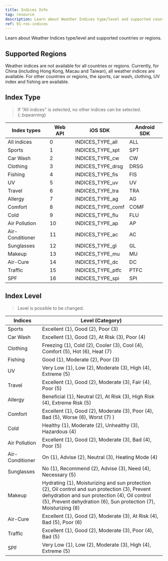 ```yaml
---
title: Indices Info
tag: resource
description: Learn about Weather Indices type/level and supported countries or regions.
ref: 91-res-indices
---
```


Learn about Weather Indices type/level and supported countries or regions.

## Supported Regions

Weather indices are not available for all countries or regions. Currently, for China (including Hong Kong, Macau and Taiwan), all weather indices are available. For other countries or regions, the sports, car wash, clothing, UV index and fishing are available.

## Index Type

> If "All indices" is selected, no other indices can be selected.
{:.bqwarning}

| Index types     | Web API | iOS SDK           | Android SDK |
| --------------- | ------- | ----------------- | ----------- |
| All  indices    | 0       | INDICES_TYPE_all  | ALL         |
| Sports          | 1       | INDICES_TYPE_spt  | SPT         |
| Car  Wash       | 2       | INDICES_TYPE_cw   | CW          |
| Clothing        | 3       | INDICES_TYPE_drsg | DRSG        |
| Fishing         | 4       | INDICES_TYPE_fis  | FIS         |
| UV              | 5       | INDICES_TYPE_uv   | UV          |
| Travel          | 6       | INDICES_TYPE_tra  | TRA         |
| Allergy         | 7       | INDICES_TYPE_ag   | AG          |
| Comfort         | 8       | INDICES_TYPE_comf | COMF        |
| Cold            | 9       | INDICES_TYPE_flu  | FLU         |
| Air  Pollution  | 10      | INDICES_TYPE_ap   | AP          |
| Air-Conditioner | 11      | INDICES_TYPE_ac   | AC          |
| Sunglasses      | 12      | INDICES_TYPE_gl   | GL          |
| Makeup          | 13      | INDICES_TYPE_mu   | MU          |
| Air-Cure        | 14      | INDICES_TYPE_dc   | DC          |
| Traffic         | 15      | INDICES_TYPE_ptfc | PTFC        |
| SPF             | 16      | INDICES_TYPE_spi  | SPI         |

## Index Level

> Level is possible to be changed.


| Indices           | Level (Category)                                             |
| --------------- | ------------------------------------------------------------ |
| Sports          | Excellent (1), Good (2), Poor  (3)                           |
| Car  Wash       | Excellent (1), Good (2), At  Risk (3), Poor (4)              |
| Clothing        | Freezing (1), Cold (2), Cooler  (3), Cool (4), Comfort (5), Hot (6), Heat (7) |
| Fishing         | Good (1), Moderate (2), Poor  (3)                            |
| UV              | Very Low (1), Low (2), Moderate  (3), High (4), Extreme (5)  |
| Travel          | Excellent (1), Good (2),  Moderate (3), Fair (4), Poor (5)   |
| Allergy         | Beneficial (1), Neutral (2), At  Risk (3), High Risk (4), Extreme Risk (5) |
| Comfort         | Excellent (1), Good (2),  Moderate (3), Poor (4), Bad (5), Worse (6), Worst (7) ) |
| Cold            | Healthy (1), Moderate (2),  Unhealthy (3), Hazardous (4)     |
| Air  Pollution  | Excellent (1), Good (2),  Moderate (3), Bad (4), Poor (5)    |
| Air-Conditioner | On (1), Advise (2), Neutral  (3), Heating Mode (4)           |
| Sunglasses      | No (1), Recommend (2), Advise  (3), Need (4), Necessary (5)  |
| Makeup          | Hydrating (1), Moisturizing and  sun protection (2), Oil control and sun protection (3), Prevent dehydration  and sun protection (4), Oil control (5), Prevent dehydration (6), Sun  protection (7), Moisturizing (8) |
| Air-Cure        | Excellent (1), Good (2),  Moderate (3), At Risk (4), Bad (5), Poor (6) |
| Traffic         | Excellent (1), Good (2),  Moderate (3), Poor (4), Bad (5)    |
| SPF             | Very Low (1), Low (2), Moderate  (3), High (4), Extreme (5)  |

